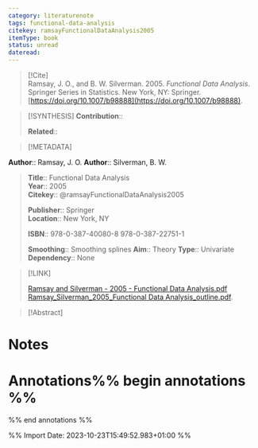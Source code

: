 ```yaml
---
category: literaturenote
tags: functional-data-analysis
citekey: ramsayFunctionalDataAnalysis2005
itemType: book
status: unread  
dateread:  
---
```


> [!Cite]  
> Ramsay, J. O., and B. W. Silverman. 2005. _Functional Data Analysis_. Springer Series in Statistics. New York, NY: Springer. [https://doi.org/10.1007/b98888](https://doi.org/10.1007/b98888).

> [!SYNTHESIS] 
>**Contribution**::
>
>**Related**:: 
>

> [!METADATA]  
>
**Author**:: Ramsay, J. O.
**Author**:: Silverman, B. W.<br>
> **Title**:: Functional Data Analysis    
> **Year**:: 2005     
> **Citekey**:: @ramsayFunctionalDataAnalysis2005    
>    
>    
>     
>    
>**Publisher**:: Springer    
>**Location**:: New York, NY     
>    
>    
>**ISBN**:: 978-0-387-40080-8 978-0-387-22751-1
>
>**Smoothing**:: Smoothing splines
>**Aim**:: Theory
>**Type**:: Univariate
>**Dependency**:: None

> [!LINK] 
>
> [Ramsay and Silverman - 2005 - Functional Data Analysis.pdf](file:///Users/steven/Library/CloudStorage/GoogleDrive-steven.golovkine@ul.ie/My%20Drive/bibliography/Springer/2005/Ramsay%20and%20Silverman%20-%202005%20-%20Functional%20Data%20Analysis.pdf)
> [Ramsay_Silverman_2005_Functional Data Analysis_outline.pdf](file:///Users/steven/Library/CloudStorage/GoogleDrive-steven.golovkine@ul.ie/My%20Drive/bibliography/Springer/2005/Ramsay_Silverman_2005_Functional%20Data%20Analysis_outline.pdf).

>[!Abstract]
>>


# Notes<br>
# Annotations%% begin annotations %%  
 
  
%% end annotations %%

%% Import Date: 2023-10-23T15:49:52.983+01:00 %%
